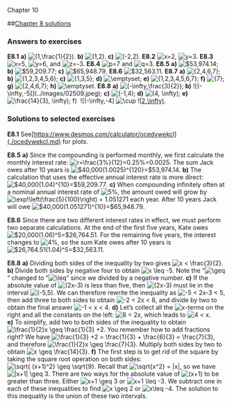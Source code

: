 Chapter 10    

##[Chapter 8 solutions](part0010_split_011.md)

### Answers to exercises

**E8.1** **a)** ![(1,\frac{1}{2})](02492.jpeg). **b)** ![(1,2)](01912.jpeg). **c)** ![(-2,2)](02493.jpeg). **E8.2** ![x=2](02351.jpeg), ![y=3](02494.jpeg). **E8.3** ![x=5](02411.jpeg), ![y=6](02495.jpeg), and ![z=-3](02496.jpeg). **E8.4**  ![p=7](02497.jpeg) and ![q=3](02498.jpeg). **E8.5** **a)** ![\$53\,974.14](02499.jpeg); **b)** ![\$59\,209.77](02500.jpeg); **c)** ![\$65\,948.79](02501.jpeg). **E8.6** ![\$32\,563.11](02502.jpeg). **E8.7** **a)** ![\{2,4,6,7\}](02503.jpeg); **b)** ![\{1,2,3,4,5,6\}](02504.jpeg); **c)** ![\{1,3,5\}](02505.jpeg); **d)** ![\emptyset](02075.jpeg); **e)** ![\{1,2,3,4,5,6,7\}](02506.jpeg); **f)** ![\{7\}](02507.jpeg); **g)** ![\{2,4,6,7\}](02503.jpeg); **h)** ![\emptyset](02075.jpeg). **E8.8** **a)** ![(-\infty,\frac{3}{2})](02508.jpeg); **b)** ![(-\infty,-5]](../images/02509.jpeg); **c)** ![(-1,4)](02510.jpeg); **d)** ![(4, \infty)](02511.jpeg); **e)** ![[\frac{14}{3}, \infty)](./images/02512.jpeg); **f)**   ![(-\infty,-4]](../images/02513.jpeg) ![\cup](02514.jpeg) ![[2,\infty)](02515.jpeg).

### Solutions to selected exercises

**E8.1** See[https://www.desmos.com/calculator/ocedywekcl](./ocedywekcl.md) for plots.

**E8.5** **a)** Since the compounding is performed monthly, we first calculate the monthly interest rate: ![r=\frac{3\%}{12}=0.25\%=0.0025](02516.jpeg). The sum Jack owes after 10 years is ![\$40\,000(1.0025)^{120}=\$53\,974.14](02517.jpeg). **b)** The calculation that uses the effective annual interest rate is more direct: ![\$40\,000(1.04)^{10}=\$59\,209.77](02518.jpeg). **c)** When compounding infinitely often at a nominal annual interest rate of ![5\%](02519.jpeg), the amount owed will grow by ![\exp\!\left(\frac{5}{100}\right) =  1.051271](02520.jpeg) each year. After 10 years Jack will owe ![\$40\,000(1.051271)^{10}=\$65\,948.79](02521.jpeg).

**E8.6** Since there are two different interest rates in effect, we must perform two separate calculations. At the end of the first five years, Kate owes ![\$20\,000(1.06)^5=\$26\,764.51](02522.jpeg). For the remaining five years, the interest changes to ![4\%](02523.jpeg), so the sum Kate owes after 10 years is ![\$26\,764.51(1.04)^5=\$32\,563.11](02524.jpeg).

**E8.8** **a)** Dividing both sides of the inequality by two gives ![x < \frac{3}{2}](02525.jpeg). **b)** Divide both sides by negative four to obtain ![x \leq -5](02526.jpeg). Note the “![\geq](02527.jpeg)” changed to “![\leq](02528.jpeg)” since we divided by a negative number. **c)** If the absolute value of ![(2x-3)](02529.jpeg) is less than five, then ![(2x-3)](02529.jpeg) must lie in the interval ![(-5,5)](02530.jpeg). We can therefore rewrite the inequality as ![-5 < 2x-3 < 5](02531.jpeg), then add three to both sides to obtain ![-2 < 2x < 8](02532.jpeg), and divide by two to obtain the final answer ![-1 < x < 4](02533.jpeg). **d)** Let’s collect all the ![x](00632.jpeg)\-terms on the right and all the constants on the left: ![8 < 2x](02534.jpeg), which leads to ![4 < x](02535.jpeg). **e)** To simplify, add two to both sides of the inequality to obtain ![\frac{1}{2}x \geq \frac{1}{3} +2](02536.jpeg). You remember how to add fractions right? We have ![\frac{1}{3} +2 = \frac{1}{3} + \frac{6}{3} = \frac{7}{3}](02537.jpeg), and therefore ![\frac{1}{2}x \geq \frac{7}{3}](02538.jpeg). Multiply both sides by two to obtain ![x \geq \frac{14}{3}](02539.jpeg). **f)** The first step is to get rid of the square by taking the square root operation on both sides: ![\sqrt{ (x+1)^2} \geq \sqrt{9}](02540.jpeg). Recall that ![\sqrt{x^2} = |x|](02541.jpeg), so we have ![|x+1| \geq 3](02542.jpeg). There are two ways for the absolute value of ![(x+1)](02543.jpeg) to be greater than three. Either ![x+1 \geq 3](02544.jpeg) or ![x+1 \leq -3](02545.jpeg). We subtract one in each of these inequalities to find ![x \geq 2](02546.jpeg) or ![x\leq -4](02547.jpeg). The solution to this inequality is the union of these two intervals.
